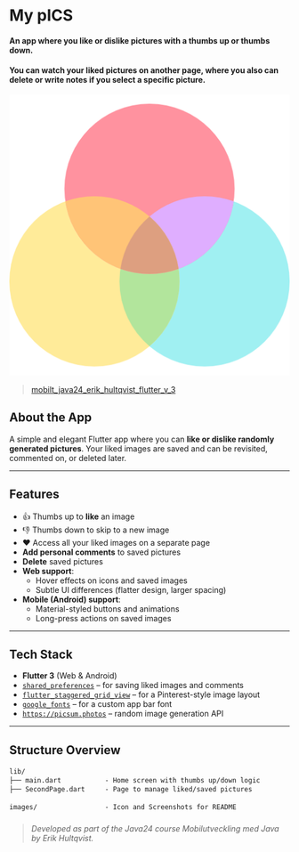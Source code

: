 ###
# My pICS

#### An app where you like or dislike pictures with a thumbs up or thumbs down.

#### You can watch your liked pictures on another page, where you also can delete or write notes if you select a specific picture.

![photos1.png](images/photos1.png)
> [mobilt_java24_erik_hultqvist_flutter_v_3](https://github.com/erihul/mobilt_java24_erik_hultqvist_flutter_v_3)

##  About the App

A simple and elegant Flutter app where you can **like or dislike randomly generated pictures**. Your liked images are saved and can be revisited, commented on, or deleted later.

---

##  Features

- 👍 Thumbs up to **like** an image
- 👎 Thumbs down to skip to a new image
- ❤️ Access all your liked images on a separate page
-  **Add personal comments** to saved pictures
-  **Delete** saved pictures
-  **Web support**:
    - Hover effects on icons and saved images
    - Subtle UI differences (flatter design, larger spacing)
-  **Mobile (Android) support**:
    - Material-styled buttons and animations
    - Long-press actions on saved images

---

##  Tech Stack

- **Flutter 3** (Web & Android)
- [`shared_preferences`](https://pub.dev/packages/shared_preferences) – for saving liked images and comments
- [`flutter_staggered_grid_view`](https://pub.dev/packages/flutter_staggered_grid_view) – for a Pinterest-style image layout
- [`google_fonts`](https://pub.dev/packages/google_fonts) – for a custom app bar font
- [`https://picsum.photos`](https://picsum.photos/) – random image generation API

---

##  Structure Overview
```plaintext
lib/
├── main.dart           - Home screen with thumbs up/down logic
├── SecondPage.dart     - Page to manage liked/saved pictures

images/                 - Icon and Screenshots for README
```
###

> _Developed as part of the Java24 course Mobilutveckling med Java by Erik Hultqvist._